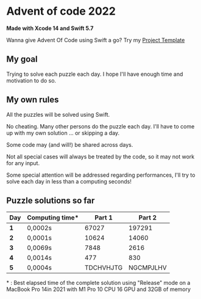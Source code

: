 # Advent of code 2022
**Made with Xcode 14 and Swift 5.7**

Wanna give Advent Of Code using Swift a go? Try my [Project Template](https://github.com/Dean151/AoC-Swift-Template)

## My goal
Trying to solve each puzzle each day.
I hope I'll have enough time and motivation to do so.

## My own rules

All the puzzles will be solved using Swift.

No cheating. Many other persons do the puzzle each day.
I'll have to come up with my own solution ... or skipping a day.

Some code may (and will!) be shared across days.

Not all special cases will always be treated by the code, so it may not work for any input.

Some special attention will be addressed regarding performances, I'll try to solve each day in less than a computing seconds!

## Puzzle solutions so far

| Day    | Computing time\* | Part 1    | Part 2    |
|--------|------------------|-----------|-----------|
| **1**  | 0,0002s          | 67027     | 197291    |
| **2**  | 0,0001s          | 10624     | 14060     |
| **3**  | 0,0069s          | 7848      | 2616      |
| **4**  | 0,0014s          | 477       | 830       |
| **5**  | 0,0004s          | TDCHVHJTG | NGCMPJLHV |

\* : Best elapsed time of the complete solution using "Release" mode on a MacBook Pro 14in 2021 with M1 Pro 10 CPU 16 GPU and 32GB of memory
